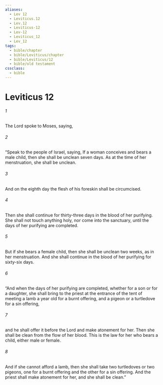 ```yaml
---
aliases:
  - Lev 12
  - Leviticus.12
  - Lev.12
  - Leviticus-12
  - Lev-12
  - Leviticus_12
  - Lev_12
tags:
  - bible/chapter
  - bible/Leviticus/chapter
  - bible/Leviticus/12
  - bible/old testament
cssclass:
  - bible
---
```


# Leviticus 12

###### 1
The Lord spoke to Moses, saying,
###### 2
“Speak to the people of Israel, saying, If a woman conceives and bears a male child, then she shall be unclean seven days. As at the time of her menstruation, she shall be unclean.
###### 3
And on the eighth day the flesh of his foreskin shall be circumcised.
###### 4
Then she shall continue for thirty-three days in the blood of her purifying. She shall not touch anything holy, nor come into the sanctuary, until the days of her purifying are completed.
###### 5
But if she bears a female child, then she shall be unclean two weeks, as in her menstruation. And she shall continue in the blood of her purifying for sixty-six days.
###### 6
“And when the days of her purifying are completed, whether for a son or for a daughter, she shall bring to the priest at the entrance of the tent of meeting a lamb a year old for a burnt offering, and a pigeon or a turtledove for a sin offering,
###### 7
and he shall offer it before the Lord and make atonement for her. Then she shall be clean from the flow of her blood. This is the law for her who bears a child, either male or female.
###### 8
And if she cannot afford a lamb, then she shall take two turtledoves or two pigeons,  one for a burnt offering and the other for a sin offering. And the priest shall make atonement for her, and she shall be clean.”



